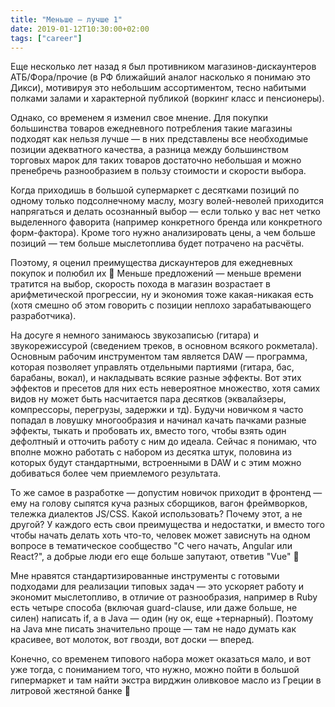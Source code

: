 ```yaml
---
title: "Меньше — лучше 1"
date: 2019-01-12T10:30:00+02:00
tags: ["career"]
---
```


Еще несколько лет назад я был противником магазинов-дискаунтеров АТБ/Фора/прочие (в РФ ближайший аналог насколько я понимаю это Дикси), мотивируя это небольшим ассортиментом, тесно набитыми полками залами и характерной публикой (воркинг класс и пенсионеры). 

Однако, со временем я изменил свое мнение. Для покупки большинства товаров ежедневного потребления такие магазины подходят как нельзя лучше — в них представлены все необходимые позиции адекватного качества, а разница между большинством торговых марок для таких товаров достаточно небольшая и можно пренебречь разнообразием в пользу стоимости и скорости выбора.

Когда приходишь в большой супермаркет с десятками позиций по одному только подсолнечному маслу, мозгу волей-неволей приходится напрягаться и делать осознанный выбор — если только у вас нет четко выделенного фаворита (например конкретного бренда или конкретного форм-фактора). Кроме того нужно анализировать цены, а чем больше позиций — тем больше мыслетоплива будет потрачено на расчёты. 

Поэтому, я оценил преимущества дискаунтеров для ежедневных покупок и полюбил их 🙂 Меньше предложений — меньше времени тратится на выбор, скорость похода в магазин возрастает в арифметической прогрессии, ну и экономия тоже какая-никакая есть (хотя смешно об этом говорить с позиции неплохо зарабатывающего разработчика). 

На досуге я немного занимаюсь звукозаписью (гитара) и 
звукорежиссурой (сведением треков, в основном всякого рокметала). Основным рабочим инструментом там является DAW — программа, которая позволяет управлять отдельными партиями (гитара, бас, барабаны, вокал), и накладывать всякие разные эффекты. Вот этих эффектов и пресетов для них есть невероятное множество, хотя самих видов ну может быть насчитается пара десятков (эквалайзеры, компрессоры, перегрузы, задержки и тд). Будучи новичком я часто попадал в ловушку многообразия и начинал качать пачками разные эффекты, тыкать и пробовать их, вместо того, чтобы взять один дефолтный и отточить работу с ним до идеала. Сейчас я понимаю, что вполне можно работать с набором из десятка штук, половина из которых будут стандартными, встроенными в DAW и с этим можно добиваться более чем приемлемого результата. 

То же самое в разработке — допустим новичок приходит в фронтенд — ему на голову сыпятся куча разных сборщиков, вагон фреймворков, тележка диалектов JS/CSS. Какой использовать? Почему этот, а не другой? У каждого есть свои преимущества и недостатки, и вместо того чтобы начать делать хоть что-то, человек может зависнуть на одном вопросе в тематическое сообщество "С чего начать, Angular или React?", а добрые люди его еще больше запутают, ответив "Vue" 🙂 

Мне нравятся стандартизированные инструменты с готовыми подходами для реализации типовых задач — это ускоряет работу и экономит мыслетопливо, в отличие от разнообразия, например в Ruby есть четыре способа (включая guard-clause, или даже больше, не силен) написать if, а в Java — один (ну ок, еще +тернарный). Поэтому на Java мне писать значительно проще — там не надо думать как красивее, вот молоток, вот гвозди, вот доски — вперед.

Конечно, со временем типового набора может оказаться мало, и вот уже тогда, с пониманием того, что нужно, можно пойти в большой гипермаркет и там найти экстра вирджин оливковое масло из Греции в литровой жестяной банке 🙂